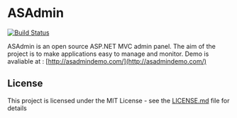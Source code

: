 # ASAdmin
[![Build Status](https://travis-ci.org/NazmiAltun/ASAdmin.svg?branch=master)](https://travis-ci.org/NazmiAltun/ASAdmin)

ASAdmin is an open source ASP.NET MVC  admin panel. The aim of the project is to make applications easy to manage and monitor.
Demo is avaliable at : [http://asadmindemo.com/](http://asadmindemo.com/)

## License

This project is licensed under the MIT License - see the [LICENSE.md](LICENSE.md) file for details
